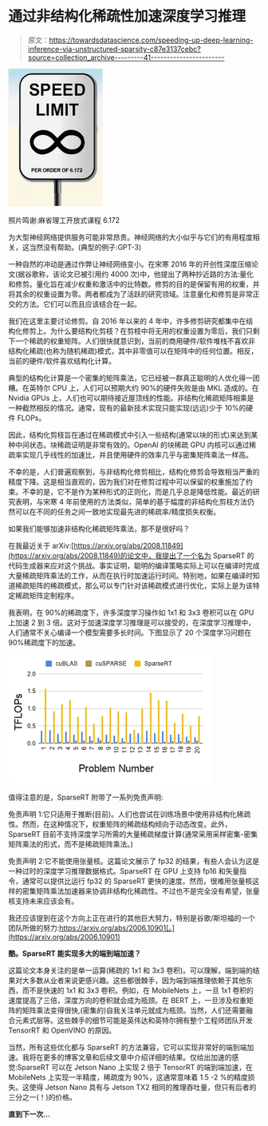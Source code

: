 # 通过非结构化稀疏性加速深度学习推理

> 原文：<https://towardsdatascience.com/speeding-up-deep-learning-inference-via-unstructured-sparsity-c87e3137cebc?source=collection_archive---------41----------------------->

![](img/dec77d3ef5912ce86c83385a74f26d2d.png)

照片鸣谢:麻省理工开放式课程 6.172

为大型神经网络提供服务可能非常昂贵。神经网络的大小似乎与它们的有用程度相关，这当然没有帮助。(典型的例子:GPT-3)

一种自然的冲动是通过作弊让神经网络变小。在宋寒 2016 年的开创性深度压缩论文(据谷歌称，该论文已被引用约 4000 次)中，他提出了两种抄近路的方法:量化和修剪。量化旨在减少权重和激活中的比特数。修剪的目的是保留有用的权重，并将其余的权重设置为零。两者都成为了活跃的研究领域。注意量化和修剪是非常正交的方法。它们可以而且应该结合在一起。

我们在这里主要讨论修剪。自 2016 年以来的 4 年中，许多修剪研究都集中在结构化修剪上。为什么要结构化剪枝？在剪枝中将无用的权重设置为零后，我们只剩下一个稀疏的权重矩阵。人们很快就意识到，当前的商用硬件/软件堆栈不喜欢非结构化稀疏(也称为随机稀疏)模式，其中非零值可以在矩阵中的任何位置。相反，当前的硬件/软件喜欢结构化计算。

典型的结构化计算是一个密集的矩阵乘法，它已经被一群真正聪明的人优化得一团糟。在英特尔 CPU 上，人们可以预期大约 90%的硬件失败是由 MKL 造成的。在 Nvidia GPUs 上，人们也可以期待接近屋顶线的性能。非结构化稀疏矩阵相乘是一种截然相反的情况。通常，现有的最新技术实现只能实现(远远)少于 10%的硬件 FLOPs。

因此，结构化剪枝旨在通过在稀疏模式中引入一些结构(通常以块的形式)来达到某种中间状态。块稀疏证明是非常有效的。OpenAI 的块稀疏 GPU 内核可以通过稀疏率实现几乎线性的加速比，并且使用硬件的效率几乎与密集矩阵乘法一样高。

不幸的是，人们普遍观察到，与非结构化修剪相比，结构化修剪会导致相当严重的精度下降。这是相当直观的，因为我们对在修剪过程中可以保留的权重施加了约束。不幸的是，它不是作为某种形式的正则化，而是几乎总是降低性能。最近的研究表明，与宋寒 4 年前使用的方法类似，简单的基于幅度的非结构化剪枝方法仍然可以在不同的任务之间一致地实现最先进的稀疏率/精度损失权衡。

如果我们能够加速非结构化稀疏矩阵乘法，那不是很好吗？

在我最近关于 arXiv:[https://arxiv.org/abs/2008.11849](https://arxiv.org/abs/2008.11849)的论文中，我提出了一个名为 SparseRT 的代码生成器来应对这个挑战。事实证明，聪明的编译策略实际上可以在编译时完成大量稀疏矩阵乘法的工作，从而在执行时加速运行时间。特别地，如果在编译时知道稀疏矩阵的稀疏模式，那么可以专门针对该稀疏模式进行优化，实际上是为该特定稀疏矩阵定制程序。

我表明，在 90%的稀疏度下，许多深度学习操作如 1x1 和 3x3 卷积可以在 GPU 上加速 2 到 3 倍。这对于加速深度学习推理是可以接受的，在深度学习推理中，人们通常不关心编译一个模型需要多长时间。下图显示了 20 个深度学习问题在 90%稀疏度下的加速。

![](img/8b3b1f386dc1d34ededba51b9ccf8031.png)

值得注意的是，SparseRT 附带了一系列免责声明:

免责声明 1:它只适用于推断(目前)。人们也尝试在训练场景中使用非结构化稀疏性。然而，在这种情况下，权重矩阵的稀疏结构倾向于动态改变。此外，SparseRT 目前不支持深度学习所需的大量稀疏梯度计算(通常采用采样密集-密集矩阵乘法的形式，而不是稀疏矩阵乘法。)

免责声明 2:它不能使用张量核。这篇论文展示了 fp32 的结果，有些人会认为这是一种过时的深度学习推理数据格式。SparseRT 在 GPU 上支持 fp16 和矢量指令，通常可以提供比运行 fp32 的 SparseRT 更快的速度。然而，很难用张量核这样的密集矩阵乘法加速器来协调非结构化稀疏性。不过也不是完全没有希望，张量核支持未来应该会有。

我还应该提到在这个方向上正在进行的其他巨大努力，特别是谷歌/斯坦福的一个团队所做的努力:https://arxiv.org/abs/2006.10901[。](https://arxiv.org/abs/2006.10901)

**酷。SparseRT 能实现多大的端到端加速？**

这篇论文本身关注的是单一运算(稀疏的 1x1 和 3x3 卷积)。可以理解，端到端的结果对大多数从业者来说更感兴趣。这些都很棘手，因为端到端推理依赖于其他东西，而不是快速的 1x1 和 3x3 卷积。例如，在 MobileNets 上，一旦 1x1 卷积的速度提高了三倍，深度方向的卷积就会成为瓶颈。在 BERT 上，一旦涉及权重矩阵的矩阵乘法变得很快,(密集的)自我关注单元就成为瓶颈。当然，人们还需要融合元素式层等。这些棘手的细节可能是英伟达和英特尔拥有整个工程师团队开发 TensorRT 和 OpenVINO 的原因。

当然，所有这些优化都与 SparseRT 的方法兼容，它可以实现非常好的端到端加速。我将在更多的博客文章和后续文章中介绍详细的结果。仅给出加速的感觉:SparseRT 可以在 Jetson Nano 上实现 2 倍于 TensorRT 的端到端加速，在 MobileNets 上实现一半精度，稀疏度为 90%，这通常意味着 1.5 -2 %的精度损失。这使得 Jetson Nano 具有与 Jetson TX2 相同的推理吞吐量，但只有后者的三分之一(！)的价格。

**直到下一次…**